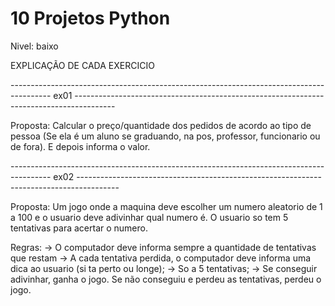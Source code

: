 # 10 Projetos Python 

Nivel: baixo

EXPLICAÇÃO DE CADA EXERCICIO

---------------------------------------------------------------------------------------- ex01 ----------------------------------------------------------------------------------------

Proposta: Calcular o preço/quantidade dos pedidos de acordo ao tipo de pessoa (Se ela é um aluno se graduando, na pos, professor, funcionario ou de fora). E depois informa o valor.

---------------------------------------------------------------------------------------- ex02 ----------------------------------------------------------------------------------------

Proposta: Um jogo onde a maquina deve escolher um numero aleatorio de 1 a 100 e o usuario deve adivinhar qual numero é. O usuario so tem 5 tentativas para acertar o numero.

Regras:
-> O computador deve informa sempre a quantidade de tentativas que restam 
-> A cada tentativa perdida, o computador deve informa uma dica ao usuario (si ta perto ou longe);
-> So a 5 tentativas;
-> Se conseguir adivinhar, ganha o jogo. Se não conseguiu e perdeu as tentativas, perdeu o jogo.
